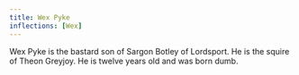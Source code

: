 ```yaml
---
title: Wex Pyke
inflections: [Wex]
---
```


Wex Pyke is the bastard son of Sargon Botley of Lordsport. He is the squire of Theon Greyjoy. He is twelve years old and was born dumb.


